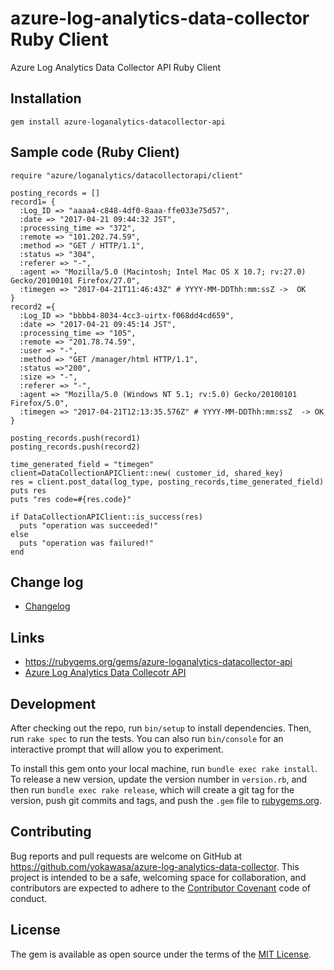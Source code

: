 # azure-log-analytics-data-collector Ruby Client
Azure Log Analytics Data Collector API Ruby Client

## Installation
```
gem install azure-loganalytics-datacollector-api
```

## Sample code (Ruby Client)

```
require "azure/loganalytics/datacollectorapi/client"

posting_records = []
record1= {
  :Log_ID => "aaaa4-c848-4df0-8aaa-ffe033e75d57",
  :date => "2017-04-21 09:44:32 JST",
  :processing_time => "372",
  :remote => "101.202.74.59",
  :method => "GET / HTTP/1.1",
  :status => "304",
  :referer => "-",
  :agent => "Mozilla/5.0 (Macintosh; Intel Mac OS X 10.7; rv:27.0) Gecko/20100101 Firefox/27.0",
  :timegen => "2017-04-21T11:46:43Z" # YYYY-MM-DDThh:mm:ssZ ->  OK
}
record2 ={
  :Log_ID => "bbbb4-8034-4cc3-uirtx-f068dd4cd659",
  :date => "2017-04-21 09:45:14 JST",
  :processing_time => "105",
  :remote => "201.78.74.59",
  :user => "-",
  :method => "GET /manager/html HTTP/1.1",
  :status =>"200",
  :size => "-",
  :referer => "-",
  :agent => "Mozilla/5.0 (Windows NT 5.1; rv:5.0) Gecko/20100101 Firefox/5.0",
  :timegen => "2017-04-21T12:13:35.576Z" # YYYY-MM-DDThh:mm:ssZ  -> OK
}

posting_records.push(record1)
posting_records.push(record2)

time_generated_field = "timegen"
client=DataCollectionAPIClient::new( customer_id, shared_key)
res = client.post_data(log_type, posting_records,time_generated_field)
puts res
puts "res code=#{res.code}"

if DataCollectionAPIClient::is_success(res)
  puts "operation was succeeded!"
else
  puts "operation was failured!"
end

```


## Change log

* [Changelog](ChangeLog.md)

## Links

* https://rubygems.org/gems/azure-loganalytics-datacollector-api
* [Azure Log Analytics Data Collecotr API](https://docs.microsoft.com/en-us/azure/log-analytics/log-analytics-data-collector-api)

## Development

After checking out the repo, run `bin/setup` to install dependencies. Then, run `rake spec` to run the tests. You can also run `bin/console` for an interactive prompt that will allow you to experiment.

To install this gem onto your local machine, run `bundle exec rake install`. To release a new version, update the version number in `version.rb`, and then run `bundle exec rake release`, which will create a git tag for the version, push git commits and tags, and push the `.gem` file to [rubygems.org](https://rubygems.org).

## Contributing

Bug reports and pull requests are welcome on GitHub at https://github.com/yokawasa/azure-log-analytics-data-collector. This project is intended to be a safe, welcoming space for collaboration, and contributors are expected to adhere to the [Contributor Covenant](http://contributor-covenant.org) code of conduct.

## License

The gem is available as open source under the terms of the [MIT License](http://opensource.org/licenses/MIT).

